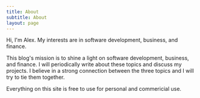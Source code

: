 ```yaml
---
title: About
subtitle: About
layout: page
---
```

Hi, I'm Alex. My interests are in software development, business, and finance.

This blog's mission is to shine a light on software development, business, and finance. I will periodically write about these topics and discuss my projects. I believe in a strong connection between the three topics and I will try to tie them together.

Everything on this site is free to use for personal and commericial use.